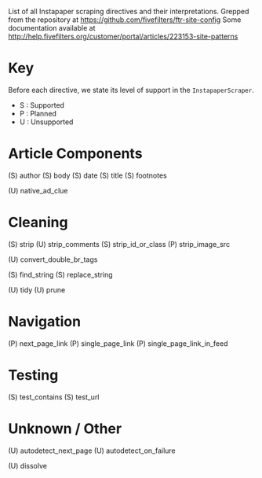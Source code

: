 List of all Instapaper scraping directives and their interpretations.
Grepped from the repository at https://github.com/fivefilters/ftr-site-config
Some documentation available at http://help.fivefilters.org/customer/portal/articles/223153-site-patterns


# Key

Before each directive, we state its level of support in the `InstapaperScraper`.

- S : Supported
- P : Planned
- U : Unsupported


# Article Components

(S) author
(S) body
(S) date
(S) title
(S) footnotes

(U) native_ad_clue


# Cleaning

(S) strip
(U) strip_comments
(S) strip_id_or_class
(P) strip_image_src

(U) convert_double_br_tags

(S) find_string
(S) replace_string

(U) tidy
(U) prune


# Navigation

(P) next_page_link
(P) single_page_link
(P) single_page_link_in_feed


# Testing

(S) test_contains
(S) test_url


# Unknown / Other

(U) autodetect_next_page
(U) autodetect_on_failure

(U) dissolve
